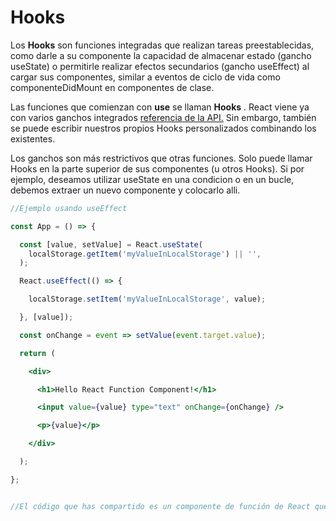# Hooks

Los **Hooks** son funciones integradas que realizan tareas preestablecidas, como darle a su componente la capacidad de almacenar estado (gancho useState) o permitirle realizar efectos secundarios (gancho useEffect) al cargar sus componentes, similar a eventos de ciclo de vida como componenteDidMount en componentes de clase.

Las funciones que comienzan con **use** se llaman  **Hooks** . React viene ya con varios ganchos integrados [referencia de la API.](https://react.dev/reference/react) Sin embargo, también se puede escribir nuestros propios Hooks personalizados combinando los existentes.

Los ganchos son más restrictivos que otras funciones. Solo puede llamar Hooks en la parte superior de sus componentes (u otros Hooks). Si por ejemplo, deseamos utilizar useState en una condicion o en un bucle, debemos extraer un nuevo componente y colocarlo alli.


```jsx
//Ejemplo usando useEffect

const App = () => {

  const [value, setValue] = React.useState(
    localStorage.getItem('myValueInLocalStorage') || '',
  );

  React.useEffect(() => {

    localStorage.setItem('myValueInLocalStorage', value);

  }, [value]);

  const onChange = event => setValue(event.target.value);

  return (

    <div>

      <h1>Hello React Function Component!</h1>

      <input value={value} type="text" onChange={onChange} />

      <p>{value}</p>

    </div>

  );

};


//El código que has compartido es un componente de función de React que crea un formulario simple con un campo de entrada de texto. Aquí está lo que hace cada parte del código: - El estado `value` se inicializa utilizando el valor almacenado en `localStorage` con la clave "myValueInLocalStorage". Si no hay ningún valor en `localStorage` , se inicializa como una cadena vacía. - Se utiliza el hook `useEffect` para guardar el valor actual de `value` en `localStorage` cada vez que cambia. - La función `onChange` se ejecuta cuando se produce un cambio en el campo de entrada de texto y actualiza el estado `value` con el nuevo valor. - El componente renderiza un título `<h1>` que dice "¡Hola, React Function Component!". - Renderiza un campo de entrada de texto `<input>` que muestra el valor actual almacenado en el estado `value` y llama a la función `onChange` cuando cambia. - Renderiza un párrafo `<p>` que muestra el valor actual del estado `value` . En resumen, este componente de función de React muestra un formulario simple que guarda y muestra el valor ingresado en un campo de entrada de texto utilizando el almacenamiento local del navegador.
```

